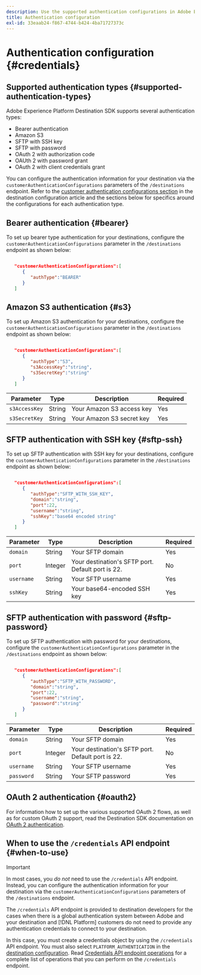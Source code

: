 ```yaml
---
description: Use the supported authentication configurations in Adobe Experience Platform Destination SDK to authenticate users and activate data to your destination endpoint.
title: Authentication configuration
exl-id: 33eaab24-f867-4744-b424-4ba71727373c
---
```

# Authentication configuration {#credentials}

## Supported authentication types {#supported-authentication-types}

Adobe Experience Platform Destination SDK supports several authentication types:

* Bearer authentication
* Amazon S3
* SFTP with SSH key
* SFTP with password
* OAuth 2 with authorization code
* OAUth 2 with password grant
* OAuth 2 with client credentials grant

You can configure the authentication information for your destination via the `customerAuthenticationConfigurations` parameters of the `/destinations` endpoint. Refer to the [customer authentication configurations section](./destination-configuration.md#customer-authentication-configurations) in the destination configuration article and the sections below for specifics around the configurations for each authentication type.

## Bearer authentication {#bearer}

To set up bearer type authentication for your destinations, configure the `customerAuthenticationConfigurations` parameter in the `/destinations` endpoint as shown below:

```json

   "customerAuthenticationConfigurations":[
      {
         "authType":"BEARER"
      }
   ]

```

## Amazon S3 authentication {#s3}

To set up Amazon S3 authentication for your destinations, configure the `customerAuthenticationConfigurations` parameter in the `/destinations` endpoint as shown below:

```json

   "customerAuthenticationConfigurations":[
      {
         "authType":"S3",
         "s3AccessKey":"string",
         "s3SecretKey":"string"
      }
   ]

```


|Parameter | Type | Description| Required
|---------|----------|------|----|
|`s3AccessKey` | String | Your Amazon S3 access key |Yes|
|`s3SecretKey` | String | Your Amazon S3 secret key |Yes|

## SFTP authentication with SSH key {#sftp-ssh}

To set up SFTP authentication with SSH key for your destinations, configure the `customerAuthenticationConfigurations` parameter in the `/destinations` endpoint as shown below:

```json

   "customerAuthenticationConfigurations":[
      {
         "authType":"SFTP_WITH_SSH_KEY",
         "domain":"string",
         "port":22,
         "username":"string",
         "sshKey":"base64 encoded string"
      }
   ]

```

|Parameter | Type | Description| Required
|---------|----------|------|----|
|`domain` | String | Your SFTP domain |Yes|
|`port` | Integer | Your destination's SFTP port. Default port is 22. |No|
|`username` | String | Your SFTP username |Yes|
|`sshKey` | String | Your base64-encoded SSH key |Yes|

## SFTP authentication with password {#sftp-password}

To set up SFTP authentication with password for your destinations, configure the `customerAuthenticationConfigurations` parameter in the `/destinations` endpoint as shown below:

```json

   "customerAuthenticationConfigurations":[
      {
         "authType":"SFTP_WITH_PASSWORD",
         "domain":"string",
         "port":22,
         "username":"string",
         "password":"string"
      }
   ]

```

|Parameter | Type | Description| Required
|---------|----------|------|----|
|`domain` | String | Your SFTP domain |Yes|
|`port` | Integer | Your destination's SFTP port. Default port is 22. |No|
|`username` | String | Your SFTP username |Yes|
|`password` | String | Your SFTP password |Yes|

## OAuth 2 authentication {#oauth2}

For information how to set up the various supported OAuth 2 flows, as well as for custom OAuth 2 support, read the Destination SDK documentation on [OAuth 2 authentication](./oauth2-authentication.md).


## When to use the `/credentials` API endpoint {#when-to-use}

>[!IMPORTANT]
>
>In most cases, you *do not* need to use the `/credentials` API endpoint. Instead, you can configure the authentication information for your destination via the `customerAuthenticationConfigurations` parameters of the `/destinations` endpoint.

The `/credentials` API endpoint is provided to destination developers for the cases when there is a global authentication system between Adobe and your destination and [!DNL Platform] customers do not need to provide any authentication credentials to connect to your destination.

In this case, you must create a credentials object by using the `/credentials` API endpoint. You must also select `PLATFORM_AUTHENTICATION` in the [destination configuration](./destination-configuration.md#destination-delivery). Read [Credentials API endpoint operations](./credentials-configuration-api.md) for a complete list of operations that you can perform on the `/credentials` endpoint.
